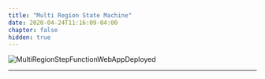 ```yaml
---
title: "Multi Region State Machine"
date: 2020-04-24T11:16:09-04:00
chapter: false
hidden: true
---
```


![MultiRegionStepFunctionWebAppDeployed](/Reliability/300_Testing_for_Resiliency_of_EC2_RDS_and_S3/Images/StepFunctionWebAppDeployedMultiRegion.png)

---
